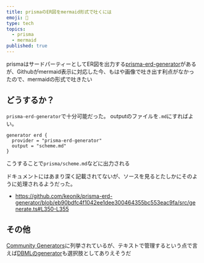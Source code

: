 ```yaml
---
title: prismaのER図をmermaid形式で吐くには
emoji: 🧜
type: tech
topics:
  - prisma
  - mermaid
published: true
---
```


prismaはサードパーティーとしてER図を出力する[prisma-erd-generator](https://github.com/keonik/prisma-erd-generator)があるが、Githubがmermaid表示に対応した今、もはや画像で吐き出す利点がなかったので、mermaidの形式で吐きたい

## どうするか？

`prisma-erd-generator`で十分可能だった。
outputのファイルを`.md`にすればよい。

```
generator erd {
  provider = "prisma-erd-generator"
  output = "scheme.md"
}
```

こうすることで`prisma/scheme.md`などに出力される

ドキュメントにはあまり深く記載されてないが、ソースを見るとたしかにそのように処理されるようだった。
* https://github.com/keonik/prisma-erd-generator/blob/eb90bdfc4f1042ee1dee300464355bc553eac9fa/src/generate.ts#L350-L355

## その他

[Community Generators](https://www.prisma.io/docs/concepts/components/prisma-schema/generators#community-generators)に列挙されているが、テキストで管理するという点で言えば[DBMLのgenerator](https://github.com/notiz-dev/prisma-dbml-generator)も選択肢としてありえそうだ